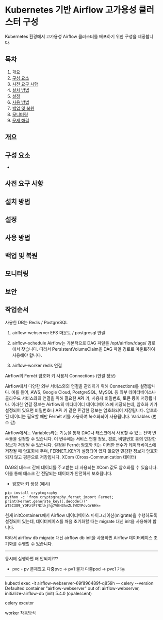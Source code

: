 # Kubernetes 기반 Airflow 고가용성 클러스터 구성

Kubernetes 환경에서 고가용성 Airflow 클러스터를 배포하기 위한 구성을 제공합니다.

## 목차

1. [개요](#개요)
2. [구성 요소](#구성-요소)
3. [사전 요구 사항](#사전-요구-사항)
4. [설치 방법](#설치-방법)
5. [설정](#설정)
6. [사용 방법](#사용-방법)
7. [백업 및 복원](#백업-및-복원)
8. [모니터링](#모니터링)
9. [문제 해결](#문제-해결)


## 개요


## 구성 요소

- 

## 사전 요구 사항




## 설치 방법


## 설정


## 사용 방법


## 백업 및 복원


## 모니터링

## 보안

## 작업순서

사용한 DB는 Redis / PostgreSQL

1. airflow-webserver
EFS 마운트 / postgresql 연결

2. airflow-schedule
Airflow는 기본적으로 DAG 파일을 /opt/airflow/dags/ 경로에서 찾습니다. 따라서 PersistentVolumeClaim을 DAG 파일 경로로 마운트하여 사용해야 합니다.

3. airflow-worker
redis 연결

Airflow의 Fernét 암호화 키 사용처
Connections (연결 정보)

Airflow에서 다양한 외부 서비스와의 연결을 관리하기 위해 Connections를 설정합니다.
예를 들어, AWS, Google Cloud, PostgreSQL, MySQL 등 외부 데이터베이스나 클라우드 서비스와의 연결을 위해 필요한 API 키, 사용자 비밀번호, 토큰 등이 저장됩니다.
이러한 연결 정보는 Airflow의 메타데이터 데이터베이스에 저장되는데, 암호화 키가 설정되어 있으면 비밀번호나 API 키 같은 민감한 정보는 암호화되어 저장됩니다.
암호화된 데이터는 필요할 때만 Fernét 키를 사용하여 복호화되어 사용됩니다.
Variables (변수 값)

Airflow에서는 Variables라는 기능을 통해 DAG나 태스크에서 사용할 수 있는 전역 변수들을 설정할 수 있습니다.
이 변수에는 서비스 연결 정보, 경로, 비밀번호 등의 민감한 정보가 저장될 수 있습니다.
설정된 Fernét 암호화 키는 이러한 변수가 데이터베이스에 저장될 때 암호화해 주며, FERNET_KEY가 설정되어 있지 않으면 민감한 정보가 암호화되지 않고 평문으로 저장됩니다.
XCom (Cross-Communication 데이터)

DAG의 태스크 간에 데이터를 주고받는 데 사용되는 XCom 값도 암호화될 수 있습니다.
이를 통해 태스크 간 전달되는 데이터가 안전하게 보호됩니다.

- 암호와 키 생성 (예시)
```
pip install cryptography
python -c 'from cryptography.fernet import Fernet; print(Fernet.generate_key().decode())'
aT5C3O9_YDFztF7NIlkjhg7VBH3hvZLlWXYPcvGr6Hk=
```


현재 initContainers에서 Airflow 데이터베이스 마이그레이션(migrate)을 수행하도록 설정되어 있는데, 데이터베이스를 처음 초기화할 때는 migrate 대신 init을 사용해야 합니다.

따라서 airflow db migrate 대신 airflow db init을 사용하면 Airflow 데이터베이스 초기화를 수행할 수 있습니다.



----

동시에 실행하면 왜 안되지??? 
- pvc - pv 문제였고 다중pvc -> pv1 불가 다중pod -> pvc1 가능


---
kubectl exec -it airflow-webserver-69f896489f-q859h -- celery --version
Defaulted container "airflow-webserver" out of: airflow-webserver, initialize-airflow-db (init)
5.4.0 (opalescent)

celery excutor

worker 작동방식